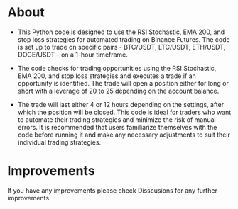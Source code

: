 # About
- This Python code is designed to use the RSI Stochastic, EMA 200, and stop loss strategies for automated trading on Binance Futures. The code is set up to trade on specific pairs - BTC/USDT, LTC/USDT, ETH/USDT, DOGE/USDT - on a 1-hour timeframe. 

- The code checks for trading opportunities using the RSI Stochastic, EMA 200, and stop loss strategies and executes a trade if an opportunity is identified. The trade will open a position either for long or short with a leverage of 20 to 25 depending on the account balance. 

- The trade will last either 4 or 12 hours depending on the settings, after which the position will be closed. This code is ideal for traders who want to automate their trading strategies and minimize the risk of manual errors. It is recommended that users familiarize themselves with the code before running it and make any necessary adjustments to suit their individual trading strategies.


# Improvements 
If you have any improvements please check Disscusions for any further improvements.
